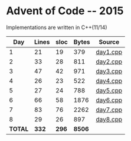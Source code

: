# Advent of Code -- 2015

Implementations are written in C++(11/14)

Day | Lines | sloc | Bytes | Source
----|-------|------|-------|-------
1 | 21 | 19 | 379 | [day1.cpp](https://github.com/willkill07/adventofcode/blob/master/src/day1.cpp)
2 | 33 | 28 | 811 | [day2.cpp](https://github.com/willkill07/adventofcode/blob/master/src/day2.cpp)
3 | 47 | 42 | 971 | [day3.cpp](https://github.com/willkill07/adventofcode/blob/master/src/day3.cpp)
4 | 26 | 23 | 522 | [day4.cpp](https://github.com/willkill07/adventofcode/blob/master/src/day4.cpp)
5 | 27 | 24 | 788 | [day5.cpp](https://github.com/willkill07/adventofcode/blob/master/src/day5.cpp)
6 | 66 | 58 | 1876 | [day6.cpp](https://github.com/willkill07/adventofcode/blob/master/src/day6.cpp)
7 | 83 | 76 | 2262 | [day7.cpp](https://github.com/willkill07/adventofcode/blob/master/src/day7.cpp)
8 | 29 | 26 | 897 | [day8.cpp](https://github.com/willkill07/adventofcode/blob/master/src/day8.cpp)
**TOTAL** | **332** | **296** | **8506** |
